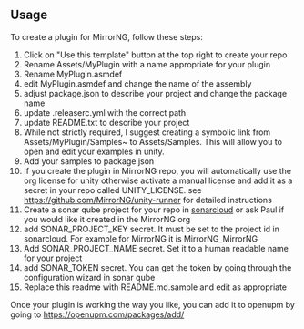 ## Usage

To create a plugin for MirrorNG, follow these steps:

1) Click on "Use this template" button at the top right to create your repo
2) Rename Assets/MyPlugin with a name appropriate for your plugin
3) Rename MyPlugin.asmdef
4) edit MyPlugin.asmdef and change the name of the assembly
5) adjust package.json to describe your project and change the package name
6) update .releaserc.yml with the correct path
7) update README.txt to describe your project
8) While not strictly required,  I suggest creating a symbolic link from Assets/MyPlugin/Samples~ to Assets/Samples. This will allow you to open and edit your examples in unity.
9) Add your samples to package.json
10) If you create the plugin in MirrorNG repo,  you will automatically use the org license for unity
   otherwise activate a manual license and add it as a secret in your repo called UNITY_LICENSE. see https://github.com/MirrorNG/unity-runner for detailed instructions
11) Create a sonar qube project for your repo in [sonarcloud](https://sonarcloud.io) or ask Paul if you would like it created in the MirrorNG org
12) add SONAR_PROJECT_KEY secret.  It must be set to the project id in sonarcloud.  For example for MirrorNG it is MirrorNG_MirrorNG
13) Add SONAR_PROJECT_NAME secret.  Set it to a human readable name for your project
14) add SONAR_TOKEN secret. You can get the token by going through the configuration wizard in sonar qube
15) Replace this readme with README.md.sample and edit as appropriate

Once your plugin is working the way you like,  you can add it to openupm by going to https://openupm.com/packages/add/